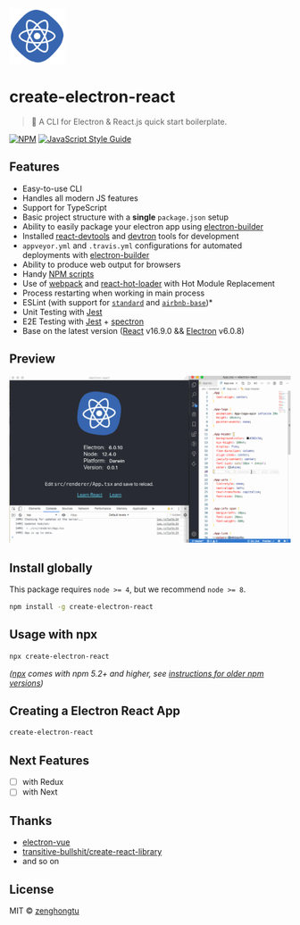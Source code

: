 <img src="media/logo.png" width="100" ></img>

# create-electron-react

> 🔆 A CLI for Electron & React.js quick start boilerplate.

[![NPM](https://img.shields.io/npm/v/create-electron-react.svg)](https://www.npmjs.com/package/create-electron-react) [![JavaScript Style Guide](https://img.shields.io/badge/code_style-standard-brightgreen.svg)](https://standardjs.com)

## Features

- Easy-to-use CLI
- Handles all modern JS features
- Support for TypeScript
- Basic project structure with a **single** `package.json` setup
- Ability to easily package your electron app using [electron-builder](https://github.com/electron-userland/electron-builder)
- Installed [react-devtools](https://github.com/facebook/react-devtools) and [devtron](https://github.com/electron/devtron) tools for development
- `appveyor.yml` and `.travis.yml` configurations for automated deployments with [electron-builder](https://github.com/electron-userland/electron-builder)
- Ability to produce web output for browsers
- Handy [NPM scripts](https://simulatedgreg.gitbooks.io/electron-vue/content/en/npm_scripts.html)
- Use of [webpack](https://github.com/webpack/webpack) and [react-hot-loader](https://github.com/gaearon/react-hot-loader) with Hot Module Replacement
- Process restarting when working in main process
- ESLint \(with support for [`standard`](https://github.com/feross/standard) and [`airbnb-base`](https://github.com/airbnb/javascript)\)\*
- Unit Testing with [Jest](https://facebook.github.io/jest/)
- E2E Testing with [Jest](https://facebook.github.io/jest/) + [spectron](https://github.com/electron/spectron#readme)
- Base on the latest version ([React](https://github.com/facebook/react/) v16.9.0 && [Electron](https://github.com/electron/electron) v6.0.8)

## Preview

<img width="600" src="./media/preview.gif">

## Install globally

This package requires `node >= 4`, but we recommend `node >= 8`.

```bash
npm install -g create-electron-react
```

## Usage with npx

```bash
npx create-electron-react
```

_([npx](https://medium.com/@maybekatz/introducing-npx-an-npm-package-runner-55f7d4bd282b) comes with npm 5.2+ and higher, see [instructions for older npm versions](https://gist.github.com/gaearon/4064d3c23a77c74a3614c498a8bb1c5f))_

## Creating a Electron React App

```bash
create-electron-react
```

## Next Features

- [ ] with Redux
- [ ] with Next

## Thanks

- [electron-vue](https://github.com/SimulatedGREG/electron-vue)
- [transitive-bullshit/create-react-library](https://github.com/transitive-bullshit/create-react-library)
- and so on

## License

MIT © [zenghongtu](https://github.com/zenghongtu)
